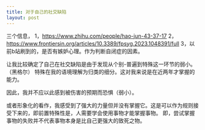 ```yaml
---
title: 对于自己的社交缺陷
layout: post
---
```

三个信息，
1，https://www.zhihu.com/people/hao-jun-43-37-17
2，https://www.frontiersin.org/articles/10.3389/fpsyg.2023.1048391/full
3，以前b站刷到的，是否有嫉妒心理。作为判断自闭症的因素。

让我比较确定了自己在社交缺陷是由于发现从个别-普遍到特殊这一环节的弱小。（黑格尔）
特殊在我的语境理解为归类的细分。这对我来说是在近两年才掌握的能力。

因此，我并不应以此感到被伤害的预期而恐惧（弱小）。

或者形象化的看作，我感受到了强大的力量但并没有掌握它。这是可以作为规则接受下来的，即前置特殊性是，人需要学会使用事物才能掌握事物。
即，尝试掌握事物的失败并不代表事物本身是比自己更强大的致死之物。

